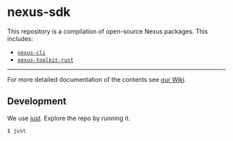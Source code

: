 # nexus-sdk

This repository is a compilation of open-source Nexus packages. This includes:

- [`nexus-cli`][nexus-cli-repo]
- [`nexus-toolkit-rust`][nexus-toolkit-rust-repo]

---

For more detailed documentation of the contents see [our Wiki][nexus-wiki-link].

## Development

We use [just][just-repo]. Explore the repo by running it.

```bash
$ just
```

<!-- List of references -->

[nexus-cli-repo]: https://github.com/Talus-Network/nexus-sdk/tree/main/cli
[nexus-toolkit-rust-repo]: https://github.com/Talus-Network/nexus-sdk/tree/main/toolkit-rust
[nexus-wiki-link]: https://github.com/Talus-Network/nexus-next/wiki
[just-repo]: https://github.com/casey/just
